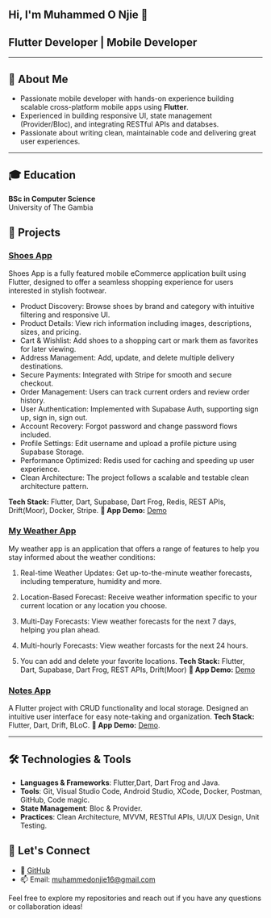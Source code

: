 ## Hi, I'm Muhammed O Njie 👋

## Flutter Developer | Mobile Developer

---

## 🚀 About Me
- Passionate mobile developer with hands-on experience building scalable cross-platform mobile apps using **Flutter**.
- Experienced in building responsive UI, state management (Provider/Bloc), and integrating RESTful APIs and databses.
- Passionate about writing clean, maintainable code and delivering great user experiences.

---


## 🎓 Education
**BSc in Computer Science**  
University of The Gambia  



##  💼 Projects


### [Shoes App](https://github.com/ONjie/shoes-app)
Shoes App is a fully featured mobile eCommerce application built using Flutter, designed to offer a seamless shopping experience for users interested in stylish footwear.

- Product Discovery: Browse shoes by brand and category with intuitive filtering and responsive UI.
- Product Details: View rich information including images, descriptions, sizes, and pricing.
- Cart & Wishlist: Add shoes to a shopping cart or mark them as favorites for later viewing.
- Address Management: Add, update, and delete multiple delivery destinations.
- Secure Payments: Integrated with Stripe for smooth and secure checkout.
- Order Management: Users can track current orders and review order history.
- User Authentication: Implemented with Supabase Auth, supporting sign up, sign in, sign out.
- Account Recovery: Forgot password and change password flows included.
- Profile Settings: Edit username and upload a profile picture using Supabase Storage.
- Performance Optimized: Redis used for caching and speeding up user experience.
- Clean Architecture: The project follows a scalable and testable clean architecture pattern.

**Tech Stack:** Flutter, Dart, Supabase, Dart Frog, Redis, REST APIs, Drift(Moor), Docker, Stripe.
**🎥 App Demo:** [Demo](https://github-production-user-asset-6210df.s3.amazonaws.com/70782172/466004693-22941de3-9ebb-429d-8b85-e0890ee3b708.mov?X-Amz-Algorithm=AWS4-HMAC-SHA256&X-Amz-Credential=AKIAVCODYLSA53PQK4ZA%2F20250714%2Fus-east-1%2Fs3%2Faws4_request&X-Amz-Date=20250714T121210Z&X-Amz-Expires=300&X-Amz-Signature=44cfbc49c40cc072cf7f2b02906f8fae11215b4fa097de14dfe8970a931592a1&X-Amz-SignedHeaders=host)


### [My Weather App](https://github.com/ONjie/my_weather_app)
My weather app is an application that offers a range of features to help you stay informed about the weather conditions:

1. Real-time Weather Updates: Get up-to-the-minute weather forecasts, including temperature, humidity and more.

2. Location-Based Forecast: Receive weather information specific to your current location or any location you choose.

3. Multi-Day Forecasts: View weather forecasts for the next 7 days, helping you plan ahead.

4. Multi-hourly Forecasts: View weather forcasts for the next 24 hours.

5. You can add and delete your favorite locations.
**Tech Stack:** Flutter, Dart, Supabase, Dart Frog, REST APIs, Drift(Moor)
**🎥 App Demo:** [Demo](https://brcsjatcmrzddkbaqics.supabase.co/storage/v1/object/public/my-portfolio-bucket/app_demo_videos/420527405-eca8f42b-253a-43ae-a846-0e851c3c130b.mp4)


### [Notes App](https://github.com/ONjie/notes_app)
A Flutter project with CRUD functionality and local storage.
Designed an intuitive user interface for easy note-taking and organization.
**Tech Stack:** Flutter, Dart, Drift, BLoC.
**🎥 App Demo:** [Demo](https://brcsjatcmrzddkbaqics.supabase.co/storage/v1/object/public/my-portfolio-bucket/app_demo_videos/322663646-e22873bd-8b12-4a69-a3b3-82aa93d9e8c3.mp4).

---

## 🛠️ Technologies & Tools
- **Languages & Frameworks**: Flutter,Dart, Dart Frog and Java.
- **Tools**: Git, Visual Studio Code, Android Studio, XCode, Docker, Postman, GitHub, Code magic.
- **State Management**: Bloc & Provider.
- **Practices**: Clean Architecture, MVVM, RESTful APIs, UI/UX Design, Unit Testing.


## 💬 Let's Connect
- 🤝 [GitHub](https://github.com/ONjie)
- 📫 Email: muhammedonjie16@gmail.com

Feel free to explore my repositories and reach out if you have any questions or collaboration ideas!

